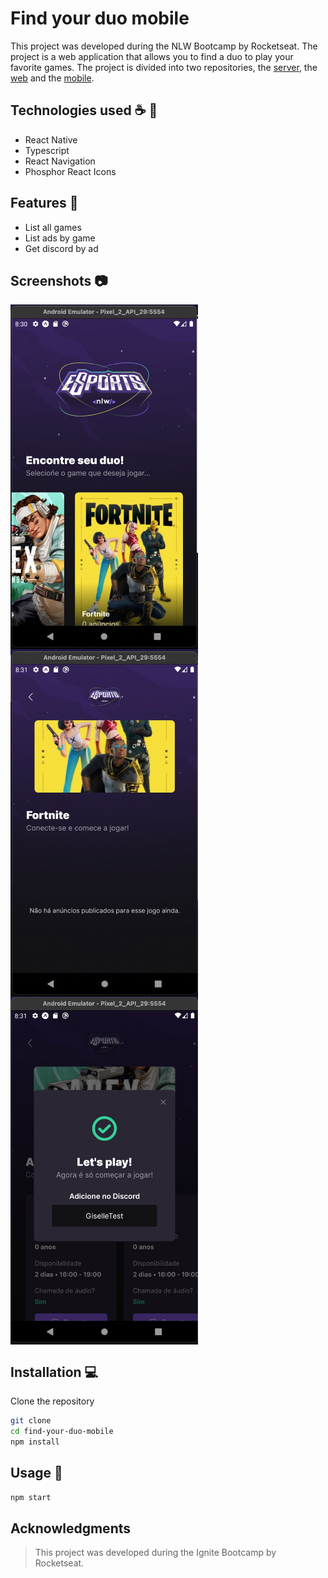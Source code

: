 # Find your duo mobile

This project was developed during the NLW Bootcamp by Rocketseat. The project is a web application that allows you to find a duo to play your favorite games. The project is divided into two repositories, the [server](https://github.com/gihoekveld/find-your-duo-server), the [web](https://github.com/gihoekveld/find-your-duo-web) and the [mobile](https://github.com/gihoekveld/find-your-duo-mobile).

## Technologies used ☕️ 🐍

- React Native
- Typescript
- React Navigation
- Phosphor React Icons

## Features 🚀

- List all games
- List ads by game
- Get discord by ad

## Screenshots 📷

<div style="display:flex; flex-wrap:wrap;">
<img src="public/screen_shot_home.png" width="300px" />
<img src="public/screen_shot_empty_state.png" width="300px" />
<img src="public/screen_shot_get_discord.jpeg" width="300px" />
</div>

## Installation 💻

Clone the repository

```bash
git clone
cd find-your-duo-mobile
npm install
```

## Usage 📖

```bash
npm start
```

## Acknowledgments

> This project was developed during the Ignite Bootcamp by Rocketseat.



